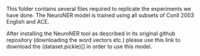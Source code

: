 This folder contains several files required to replicate the experiments we have done. 
The NeuroNER model is trained using all subsets of Conll 2003 English and ACE.


After installing the NeuroNER tool as described in its original github repository (downloading the word vectors etc.) please use this link to download the (dataset.pickle)[] in order to use this model.
